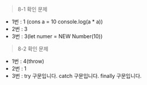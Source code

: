> 8-1 확인 문제
- 1번 : 1 (cons a = 10
            console.log(a * a))
- 2번 : 3
- 3번 : 3(let numer = NEW Number(10))

> 8-2 확인 문제
- 1번 : 4(throw)
- 2번 : 1
- 3번 : try 구문입니다. catch 구문입니다. finally 구문입니다.
